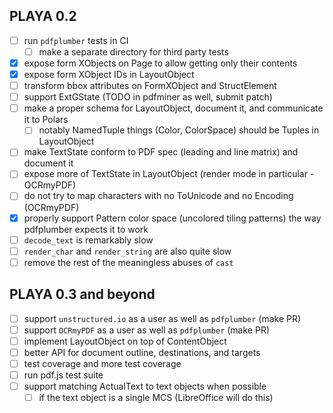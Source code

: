 ## PLAYA 0.2
- [ ] run `pdfplumber` tests in CI
  - [ ] make a separate directory for third party tests
- [x] expose form XObjects on Page to allow getting only their contents
- [x] expose form XObject IDs in LayoutObject
- [ ] transform bbox attributes on FormXObject and StructElement
- [ ] support ExtGState (TODO in pdfminer as well, submit patch)
- [ ] make a proper schema for LayoutObject, document it, and communicate it to Polars
  - [ ] notably NamedTuple things (Color, ColorSpace) should be Tuples in LayoutObject
- [ ] make TextState conform to PDF spec (leading and line matrix) and document it
- [ ] expose more of TextState in LayoutObject (render mode in particular - OCRmyPDF)
- [ ] do not try to map characters with no ToUnicode and no Encoding (OCRmyPDF)
- [x] properly support Pattern color space (uncolored tiling patterns) the
      way pdfplumber expects it to work
- [ ] `decode_text` is remarkably slow
- [ ] `render_char` and `render_string` are also quite slow
- [ ] remove the rest of the meaningless abuses of `cast`

## PLAYA 0.3 and beyond
- [ ] support `unstructured.io` as a user as well as `pdfplumber` (make PR)
- [ ] support `OCRmyPDF` as a user as well as `pdfplumber` (make PR)
- [ ] implement LayoutObject on top of ContentObject
- [ ] better API for document outline, destinations, and targets
- [ ] test coverage and more test coverage
- [ ] run pdf.js test suite
- [ ] support matching ActualText to text objects when possible
  - [ ] if the text object is a single MCS (LibreOffice will do this)
